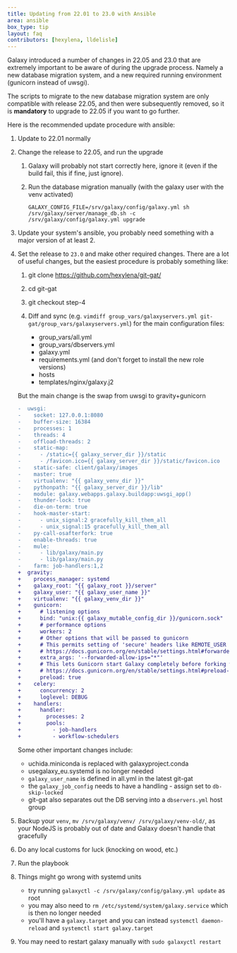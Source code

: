 ```yaml
---
title: Updating from 22.01 to 23.0 with Ansible
area: ansible
box_type: tip
layout: faq
contributors: [hexylena, lldelisle]
---
```


Galaxy introduced a number of changes in 22.05 and 23.0 that are extremely important to be aware of during the upgrade process. Namely a new database migration system, and a new required running environment (gunicorn instead of uwsgi).

The scripts to migrate to the new database migration system are only compatible with release 22.05, and then were subsequently removed, so it is **mandatory** to upgrade to 22.05 if you want to go further.

Here is the recommended update procedure with ansible:

1. Update to 22.01 normally
2. Change the release to 22.05, and run the upgrade
   1. Galaxy will probably not start correctly here, ignore it (even if the build fail, this if fine, just ignore).
   2. Run the database migration manually (with the galaxy user with the venv activated)

      ```
      GALAXY_CONFIG_FILE=/srv/galaxy/config/galaxy.yml sh /srv/galaxy/server/manage_db.sh -c /srv/galaxy/config/galaxy.yml upgrade
      ```

3. Update your system's ansible, you probably need something with a major version of at least 2.
4. Set the release to `23.0` and make other required changes. There are a lot of useful changes, but the easiest procedure is probably something like:

   1. git clone https://github.com/hexylena/git-gat/
   2. cd git-gat
   3. git checkout step-4
   4. Diff and sync (e.g. `vimdiff group_vars/galaxyservers.yml git-gat/group_vars/galaxyservers.yml`) for the main configuration files:

      - group_vars/all.yml
      - group_vars/dbservers.yml
      - galaxy.yml
      - requirements.yml (and don't forget to install the new role versions)
      - hosts
      - templates/nginx/galaxy.j2

   But the main change is the swap from uwsgi to gravity+gunicorn

   ```diff
   -  uwsgi:
   -    socket: 127.0.0.1:8080
   -    buffer-size: 16384
   -    processes: 1
   -    threads: 4
   -    offload-threads: 2
   -    static-map:
   -      - /static={{ galaxy_server_dir }}/static
   -      - /favicon.ico={{ galaxy_server_dir }}/static/favicon.ico
   -    static-safe: client/galaxy/images
   -    master: true
   -    virtualenv: "{{ galaxy_venv_dir }}"
   -    pythonpath: "{{ galaxy_server_dir }}/lib"
   -    module: galaxy.webapps.galaxy.buildapp:uwsgi_app()
   -    thunder-lock: true
   -    die-on-term: true
   -    hook-master-start:
   -      - unix_signal:2 gracefully_kill_them_all
   -      - unix_signal:15 gracefully_kill_them_all
   -    py-call-osafterfork: true
   -    enable-threads: true
   -    mule:
   -      - lib/galaxy/main.py
   -      - lib/galaxy/main.py
   -    farm: job-handlers:1,2
   +  gravity:
   +    process_manager: systemd
   +    galaxy_root: "{{ galaxy_root }}/server"
   +    galaxy_user: "{{ galaxy_user_name }}"
   +    virtualenv: "{{ galaxy_venv_dir }}"
   +    gunicorn:
   +      # listening options
   +      bind: "unix:{{ galaxy_mutable_config_dir }}/gunicorn.sock"
   +      # performance options
   +      workers: 2
   +      # Other options that will be passed to gunicorn
   +      # This permits setting of 'secure' headers like REMOTE_USER (and friends)
   +      # https://docs.gunicorn.org/en/stable/settings.html#forwarded-allow-ips
   +      extra_args: '--forwarded-allow-ips="*"'
   +      # This lets Gunicorn start Galaxy completely before forking which is faster.
   +      # https://docs.gunicorn.org/en/stable/settings.html#preload-app
   +      preload: true
   +    celery:
   +      concurrency: 2
   +      loglevel: DEBUG
   +    handlers:
   +      handler:
   +        processes: 2
   +        pools:
   +          - job-handlers
   +          - workflow-schedulers
   ```

   Some other important changes include:
   - uchida.miniconda is replaced with galaxyproject.conda
   - usegalaxy_eu.systemd is no longer needed
   - `galaxy_user_name` is defined in all.yml in the latest git-gat
   - the `galaxy_job_config` needs to have a handling - assign set to `db-skip-locked`
   - git-gat also separates out the DB serving into a `dbservers.yml` host group

5. Backup your `venv`, `mv /srv/galaxy/venv/ /srv/galaxy/venv-old/`, as your NodeJS is probably out of date and Galaxy doesn't handle that gracefully
6. Do any local customs for luck (knocking on wood, etc.)
7. Run the playbook
8. Things might go wrong with systemd units
   - try running `galaxyctl -c /srv/galaxy/config/galaxy.yml update` as root
   - you may also need to `rm /etc/systemd/system/galaxy.service` which is then no longer needed
   - you'll have a `galaxy.target` and you can instead `systemctl daemon-reload` and `systemctl start galaxy.target`
9. You may need to restart galaxy manually with `sudo galaxyctl restart`
